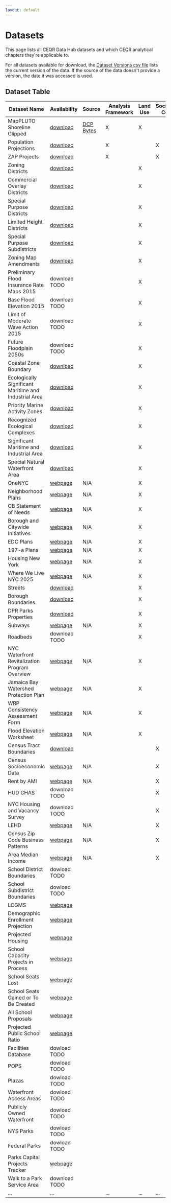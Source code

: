 ```yaml
---
layout: default
---
```


# Datasets

This page lists all CEQR Data Hub datasets and which CEQR analytical chapters they're applicable to.

For all datasets available for download, the [Dataset Versions csv file](https://nyc3.digitaloceanspaces.com/ceqr-data-hub/latest/dataset_versions.csv) lists the current version of the data. If the source of the data doesn't provide a version, the date it was accessed is used.

## Dataset Table

| Dataset Name                                          | Availability                                                                                                                             | Source                                                                                                                | Analysis Framework | Land Use | Socioeconomic Conditions | Community Facilities | Open Space |
| ----------------------------------------------------- | ---------------------------------------------------------------------------------------------------------------------------------------- | --------------------------------------------------------------------------------------------------------------------- | ------------------ | -------- | ------------------------ | -------------------- | ---------- |
| MapPLUTO Shoreline Clipped                            | [download](https://nyc3.digitaloceanspaces.com/ceqr-data-hub/latest/dcp_mappluto_clipped.shp.zip)                                        | <a href="https://www.nyc.gov/site/planning/data-maps/open-data/dwn-pluto-mappluto.page" target="_blank">DCP Bytes</a> | X                  | X        |                          |                      |            |
| Population Projections                                | [download](https://nyc3.digitaloceanspaces.com/ceqr-data-hub/latest/dcp_population_projects.xlsx)                                        |                                                                                                                       | X                  |          | X                        | X                    | X          |
| ZAP Projects                                          | [download](https://nyc3.digitaloceanspaces.com/ceqr-data-hub/latest/zap/zapprojects_20250203csv.zip)                                     |                                                                                                                       | X                  |          | X                        |                      | X          |
| Zoning Districts                                      | [download](https://nyc3.digitaloceanspaces.com/ceqr-data-hub/latest/dcp_zoningdistricts.shp.zip)                                         |                                                                                                                       |                    | X        |                          |                      |            |
| Commercial Overlay Districts                          | [download](https://nyc3.digitaloceanspaces.com/ceqr-data-hub/latest/dcp_commercialoverlay.shp.zip)                                       |                                                                                                                       |                    | X        |                          |                      |            |
| Special Purpose Districts                             | [download](https://nyc3.digitaloceanspaces.com/ceqr-data-hub/latest/dcp_specialpurpose.shp.zip)                                          |                                                                                                                       |                    | X        |                          |                      |            |
| Limited Height Districts                              | [download](https://nyc3.digitaloceanspaces.com/ceqr-data-hub/latest/dcp_limitedheight.shp.zip)                                           |                                                                                                                       |                    | X        |                          |                      |            |
| Special Purpose Subdistricts                          | [download](https://nyc3.digitaloceanspaces.com/ceqr-data-hub/latest/dcp_specialpurposesubdistricts.shp.zip)                              |                                                                                                                       |                    | X        |                          |                      |            |
| Zoning Map Amendments                                 | [download](https://nyc3.digitaloceanspaces.com/ceqr-data-hub/latest/dcp_zoningmapamendments.shp.zip)                                     |                                                                                                                       |                    | X        |                          |                      |            |
| Preliminary Flood Insurance Rate Maps 2015            | download TODO                                                                                                                            |                                                                                                                       |                    | X        |                          |                      |            |
| Base Flood Elevation 2015                             | download TODO                                                                                                                            |                                                                                                                       |                    | X        |                          |                      |            |
| Limit of Moderate Wave Action 2015                    | download TODO                                                                                                                            |                                                                                                                       |                    | X        |                          |                      |            |
| Future Floodplain 2050s                               | download TODO                                                                                                                            |                                                                                                                       |                    | X        |                          |                      |            |
| Coastal Zone Boundary                                 | [download](https://nyc3.digitaloceanspaces.com/ceqr-data-hub/latest/dcp_wrp_coastal_zone_boundary.shp.zip)                               |                                                                                                                       |                    | X        |                          |                      |            |
| Ecologically Significant Maritime and Industrial Area | [download](https://nyc3.digitaloceanspaces.com/ceqr-data-hub/latest/dcp_wrp_ecologically_sensitive_maritime_and_industrial_area.shp.zip) |                                                                                                                       |                    | X        |                          |                      |            |
| Priority Marine Activity Zones                        | [download](https://nyc3.digitaloceanspaces.com/ceqr-data-hub/latest/dcp_wrp_priority_marine_activity_zones.shp.zip)                      |                                                                                                                       |                    | X        |                          |                      |            |
| Recognized Ecological Complexes                       | [download](https://nyc3.digitaloceanspaces.com/ceqr-data-hub/latest/dcp_wrp_recognized_ecological_complexes.shp.zip)                     |                                                                                                                       |                    | X        |                          |                      |            |
| Significant Maritime and Industrial Area              | [download](https://nyc3.digitaloceanspaces.com/ceqr-data-hub/latest/dcp_wrp_significant_maritime_and_industrial_area.shp.zip)            |                                                                                                                       |                    | X        |                          |                      |            |
| Special Natural Waterfront Area                       | [download](https://nyc3.digitaloceanspaces.com/ceqr-data-hub/latest/dcp_wrp_special_natural_waterfront_areas.shp.zip)                    |                                                                                                                       |                    | X        |                          |                      |            |
| OneNYC                                                | <a href="https://climate.cityofnewyork.us/reports/onenyc-2050/" target="_blank">webpage</a>                                              | N/A                                                                                                                   |                    | X        |                          |                      |            |
| Neighborhood Plans                                    | <a href="https://www.nyc.gov/site/hpd/services-and-information/neighborhood-planning.page" target="_blank">webpage</a>                   | N/A                                                                                                                   |                    | X        |                          |                      |            |
| CB Statement of Needs                                 | <a href="https://communityprofiles.planning.nyc.gov/" target="_blank">webpage</a>                                                        | N/A                                                                                                                   |                    | X        |                          |                      |            |
| Borough and Citywide Initiatives                      | <a href="https://www.nyc.gov/site/planning/plans/city-wide.page" target="_blank">webpage</a>                                             | N/A                                                                                                                   |                    | X        |                          |                      |            |
| EDC Plans                                             | <a href="https://edc.nyc/explore-our-work" target="_blank">webpage</a>                                                                   | N/A                                                                                                                   |                    | X        |                          |                      |            |
| 197-a Plans                                           | <a href="https://www.nyc.gov/site/planning/community/community-based-planning.page" target="_blank">webpage</a>                          | N/A                                                                                                                   |                    | X        |                          |                      |            |
| Housing New York                                      | <a href="https://www.nyc.gov/site/housing/index.page" target="_blank">webpage</a>                                                        | N/A                                                                                                                   |                    | X        |                          |                      |            |
| Where We Live NYC 2025                                | <a href="https://wherewelive.cityofnewyork.us/" target="_blank">webpage</a>                                                              | N/A                                                                                                                   |                    | X        |                          |                      |            |
| Streets                                               | [download](https://nyc3.digitaloceanspaces.com/ceqr-data-hub/latest/dcp_lion.shp.zip)                                                    |                                                                                                                       |                    | X        |                          |                      |            |
| Borough Boundaries                                    | [download](https://nyc3.digitaloceanspaces.com/ceqr-data-hub/latest/dcp_boroboundaries.shp.zip)                                          |                                                                                                                       |                    | X        |                          |                      |            |
| DPR Parks Properties                                  | [download](https://nyc3.digitaloceanspaces.com/ceqr-data-hub/latest/dpr_parksproperties.shp.zip)                                         |                                                                                                                       |                    | X        |                          |                      | X          |
| Subways                                               | <a href="https://www.mta.info/developers" target="_blank">webpage</a>                                                                    | N/A                                                                                                                   |                    | X        |                          |                      |            |
| Roadbeds                                              | download TODO                                                                                                                            |                                                                                                                       |                    | X        |                          |                      |            |
| NYC Waterfront Revitalization Program Overview        | <a href="https://www.nyc.gov/site/planning/planning-level/waterfront/wrp/wrp.page" target="_blank">webpage</a>                           | N/A                                                                                                                   |                    | X        |                          |                      |            |
| Jamaica Bay Watershed Protection Plan                 | <a href="https://www.nyc.gov/assets/oec/Jamaica_Bay_Watershed_Protection_Plan.pdf" target="_blank">webpage</a>                           | N/A                                                                                                                   |                    | X        |                          |                      |            |
| WRP Consistency Assessment Form                       | <a href="https://www.nyc.gov/assets/planning/download/pdf/applicants/wrp/wrpform2016.pdf" target="_blank">webpage</a>                    | N/A                                                                                                                   |                    | X        |                          |                      |            |
| Flood Elevation Worksheet                             | <a href="https://www.nyc.gov/site/planning/planning-level/waterfront/wrp/wrp.page" target="_blank">webpage</a>                           | N/A                                                                                                                   |                    | X        |                          |                      |            |
| Census Tract Boundaries                               | [download](https://nyc3.digitaloceanspaces.com/ceqr-data-hub/latest/dcp_ct2020_wi.shp.zip)                                               |                                                                                                                       |                    |          | X                        | X                    | X          |
| Census Socioeconomic Data                             | <a href="https://popfactfinder.planning.nyc.gov" target="_blank">webpage</a>                                                             | N/A                                                                                                                   |                    |          | X                        |                      | X          |
| Rent by AMI                                           | <a href="https://www.nyc.gov/site/hpd/services-and-information/area-median-income.page" target="_blank">webpage</a>                      | N/A                                                                                                                   |                    |          | X                        |                      |            |
| HUD CHAS                                              | download TODO                                                                                                                            |                                                                                                                       |                    |          | X                        |                      |            |
| NYC Housing and Vacancy Survey                        | download TODO                                                                                                                            |                                                                                                                       |                    |          | X                        |                      |            |
| LEHD                                                  | <a href="https://lehd.ces.census.gov/data/#lodes" target="_blank">webpage</a>                                                            | N/A                                                                                                                   |                    |          | X                        |                      |            |
| Census Zip Code Business Patterns                     | <a href="https://www.census.gov/data/developers/data-sets/cbp-zbp/zbp-api.html" target="_blank">webpage</a>                              | N/A                                                                                                                   |                    |          | X                        |                      |            |
| Area Median Income                                    | <a href="https://www.nyc.gov/site/hpd/services-and-information/area-median-income.page" target="_blank">webpage</a>                      | N/A                                                                                                                   |                    |          | X                        |                      |            |
| School District Boundaries                            | dowload TODO                                                                                                                             |                                                                                                                       |                    |          |                          | X                    |            |
| School Subdistrict Boundaries                         | dowload TODO                                                                                                                             |                                                                                                                       |                    |          |                          | X                    |            |
| LCGMS                                                 | <a href="nycenet.edu/PublicApps/LCGMS.aspx" target="_blank">webpage</a>                                                                  |                                                                                                                       |                    |          |                          | X                    |            |
| Demographic Enrollment Projection                     | <a href="https://www.nycsca.org/Community/Capital-Plan-Reports-Data#Local-Law-167-Reports-352" target="_blank">webpage</a>               |                                                                                                                       |                    |          |                          | X                    |            |
| Projected Housing                                     | <a href="https://www.nycsca.org/Community/Capital-Plan-Reports-Data#Local-Law-167-Reports-352" target="_blank">webpage</a>               |                                                                                                                       |                    |          |                          | X                    |            |
| School Capacity Projects in Process                   | <a href="https://www.nycsca.org/Community/Capital-Plan-Reports-Data#Local-Law-167-Reports-352" target="_blank">webpage</a>               |                                                                                                                       |                    |          |                          | X                    |            |
| School Seats Lost                                     | <a href="https://www.nycsca.org/Community/Capital-Plan-Reports-Data#Local-Law-167-Reports-352" target="_blank">webpage</a>               |                                                                                                                       |                    |          |                          | X                    |            |
| School Seats Gained or To Be Created                  | <a href="https://www.nycsca.org/Community/Capital-Plan-Reports-Data#Local-Law-167-Reports-352" target="_blank">webpage</a>               |                                                                                                                       |                    |          |                          | X                    |            |
| All School Proposals                                  | <a href="https://www.nycsca.org/Community/Capital-Plan-Reports-Data#Housing-Projections-70" target="_blank">webpage</a>                  |                                                                                                                       |                    |          |                          | X                    |            |
| Projected Public School Ratio                         | <a href="https://www.nycsca.org/Community/Capital-Plan-Reports-Data#Housing-Projections-70" target="_blank">webpage</a>                  |                                                                                                                       |                    |          |                          | X                    |            |
| Facilities Database                                   | dowload TODO                                                                                                                             |                                                                                                                       |                    |          |                          | X                    |            |
| POPS                                                  | dowload TODO                                                                                                                             |                                                                                                                       |                    |          |                          |                      | X          |
| Plazas                                                | dowload TODO                                                                                                                             |                                                                                                                       |                    |          |                          |                      | X          |
| Waterfront Access Areas                               | dowload TODO                                                                                                                             |                                                                                                                       |                    |          |                          |                      | X          |
| Publicly Owned Waterfront                             | dowload TODO                                                                                                                             |                                                                                                                       |                    |          |                          |                      | X          |
| NYS Parks                                             | dowload TODO                                                                                                                             |                                                                                                                       |                    |          |                          |                      | X          |
| Federal Parks                                         | dowload TODO                                                                                                                             |                                                                                                                       |                    |          |                          |                      | X          |
| Parks Capital Projects Tracker                        | <a href="https://www.nycgovparks.org/planning-and-building/capital-project-tracker/upcoming" target="_blank">webpage</a>                 |                                                                                                                       |                    |          |                          |                      | X          |
| Walk to a Park Service Area                           | download TODO                                                                                                                            |                                                                                                                       |                    |          |                          |                      | X          |
| ...                                                   | ...                                                                                                                                      |                                                                                                                       | ...                | ...      | ...                      |
